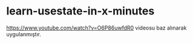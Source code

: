 # learn-usestate-in-x-minutes
https://www.youtube.com/watch?v=O6P86uwfdR0 videosu baz alınarak uygulanmıştır.
